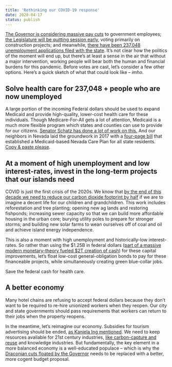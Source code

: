 ```yaml
---
title: 'Rethinking our COVID-19 response'
date: 2020-04-17
status: publish
---
```

[The Governor is considering massive pay cuts](https://www.hawaiinewsnow.com/2020/04/16/teachers-union-terrified-what-pay-cuts-would-do-hawaiis-teaching-force/) to government employees; [the Legislature will be quitting session early](https://www.thegardenisland.com/2020/04/15/opinion/foresight-not-hindsight-should-be-our-legislatures-goal/), voting primarily on construction projects; and meanwhile, [there have been 237,048 unemployment applications filed with the state](https://www.staradvertiser.com/2020/04/16/hawaii-news/more-money-to-flow-to-hawaiis-unemployed/). It’s not clear how the politics of the moment will end up, but there’s at least a sense in the air that without a major intervention, working people will bear both the human and financial burdens for this pandemic. Before votes are cast, let’s consider a few other options. Here’s a quick sketch of what that could look like – *imho*.

Solve health care for 237,048 + people who are now unemployed
-------------------------------------------------------------

A large portion of the incoming Federal dollars should be used to expand Medicaid and provide high-quality, lower-cost health care for these individuals. Though Medicare-For-All gets a lot of attention, Medicaid is a much more flexible program which states and counties can use to provide for our citizens. [Senator Schatz has done a lot of work on this.](https://www.vox.com/policy-and-politics/2017/8/22/16171160/schatz-health-care-medicaid) And our neighbors in Nevada laid the groundwork in 2017 with a [four-page bill](https://www.vox.com/policy-and-politics/2017/6/6/15731622/nevada-medicaid-for-all) that established a Medicaid-based Nevada Care Plan for all state residents. [Copy &amp; paste please](https://en.wikipedia.org/wiki/Larry_Tesler).

At a moment of high unemployment and low interest-rates, invest in the long-term projects that our islands need
---------------------------------------------------------------------------------------------------------------

COVID is just the first crisis of the 2020s. We know that [by the end of this decade we need to reduce our carbon dioxide footprint by half](https://www.theguardian.com/environment/2018/oct/08/global-warming-must-not-exceed-15c-warns-landmark-un-report) if we are to imagine a decent life for our children and grandchildren. This work includes reforestation and tree planting; opening new ag lands and restoring fishponds; increasing sewer capacity so that we can build more affordable housing in the urban core; burying utility poles to prepare for stronger storms; and building new solar farms to wean ourselves off of coal and oil and achieve island energy independence.

This is also a moment with high unemployment and historically-low interest-rates. So rather than using the $1.25B in federal dollars ([part of a massive modern monetary-theory fueled $2T creation of cash](https://www.nytimes.com/2020/04/15/business/coronavirus-stimulus-money.html)) for these capital improvements, let’s float low-cost general-obligation bonds to pay for these financeable projects, while simultaneously creating green blue-collar jobs.

Save the federal cash for health care.

A better economy 
-----------------

Many hotel chains are refusing to accept federal dollars because they don’t want to be required to re-hire unionized workers when they reopen. Our city and state governments should pass requirements that workers can return to their jobs when the property reopens.

In the meantime, let’s reimagine our economy. Subsidies for tourism advertising should be ended, [as Kaniela Ing mentioned](https://medium.com/@KanielaIng/governor-iges-20-pay-cut-for-hawaii-state-workers-is-cruel-and-unacceptable-9c25b5345b12). We need to keep resources available for 21st century industries, [like carbon-capture and reuse](https://medium.com/@carbon180/the-case-for-investing-in-direct-air-capture-just-got-clearer-e08be7f35a83) and knowledge industries. But fundamentally, the key element in a more balanced economy is a well-educated populace – which is why the [Draconian cuts floated by the Governor](https://www.hsta.org/News/Recent-Stories/hsta-legislative-leaders-oppose-governors-plan-to-cut-salaries-for-public-workers) needs to be replaced with a better, more cogent budget proposal.